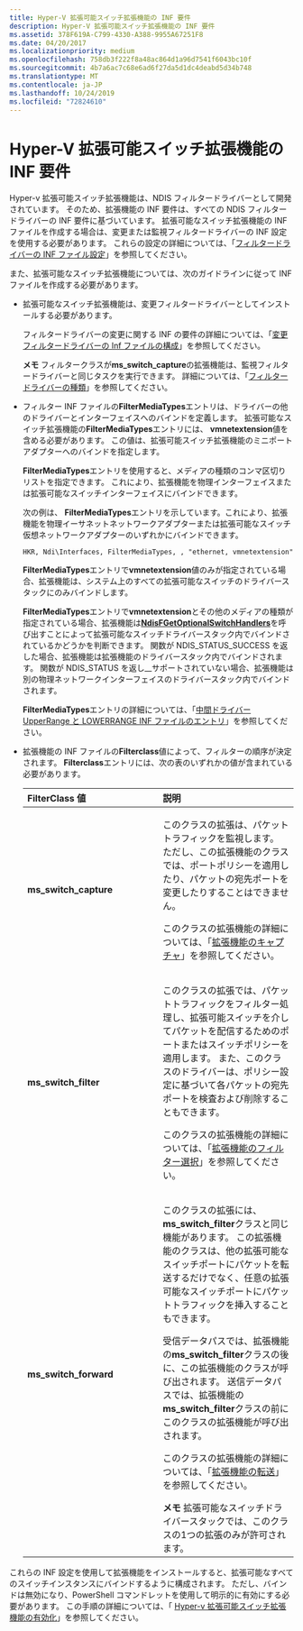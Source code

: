 ```yaml
---
title: Hyper-V 拡張可能スイッチ拡張機能の INF 要件
description: Hyper-V 拡張可能スイッチ拡張機能の INF 要件
ms.assetid: 378F619A-C799-4330-A388-9955A67251F8
ms.date: 04/20/2017
ms.localizationpriority: medium
ms.openlocfilehash: 758db3f222f8a48ac864d1a96d7541f6043bc10f
ms.sourcegitcommit: 4b7a6ac7c68e6ad6f27da5d1dc4deabd5d34b748
ms.translationtype: MT
ms.contentlocale: ja-JP
ms.lasthandoff: 10/24/2019
ms.locfileid: "72824610"
---
```

# <a name="inf-requirements-for-hyper-v-extensible-switch-extensions"></a>Hyper-V 拡張可能スイッチ拡張機能の INF 要件


Hyper-v 拡張可能スイッチ拡張機能は、NDIS フィルタードライバーとして開発されています。 そのため、拡張機能の INF 要件は、すべての NDIS フィルタードライバーの INF 要件に基づいています。 拡張可能なスイッチ拡張機能の INF ファイルを作成する場合は、変更または監視フィルタードライバーの INF 設定を使用する必要があります。 これらの設定の詳細については、「[フィルタードライバーの INF ファイル設定](inf-file-settings-for-filter-drivers.md)」を参照してください。

また、拡張可能なスイッチ拡張機能については、次のガイドラインに従って INF ファイルを作成する必要があります。

- 拡張可能なスイッチ拡張機能は、変更フィルタードライバーとしてインストールする必要があります。

  フィルタードライバーの変更に関する INF の要件の詳細については、「[変更フィルタードライバーの Inf ファイルの構成](configuring-an-inf-file-for-a-modifying-filter-driver.md)」を参照してください。

  **メモ** フィルタークラスが**ms\_switch\_capture**の拡張機能は、監視フィルタードライバーと同じタスクを実行できます。 詳細については、「[フィルタードライバーの種類](types-of-filter-drivers.md)」を参照してください。

     

- フィルター INF ファイルの**FilterMediaTypes**エントリは、ドライバーの他のドライバーとインターフェイスへのバインドを定義します。 拡張可能なスイッチ拡張機能の**FilterMediaTypes**エントリには、 **vmnetextension**値を含める必要があります。 この値は、拡張可能スイッチ拡張機能のミニポートアダプターへのバインドを指定します。

  **FilterMediaTypes**エントリを使用すると、メディアの種類のコンマ区切りリストを指定できます。 これにより、拡張機能を物理インターフェイスまたは拡張可能なスイッチインターフェイスにバインドできます。

  次の例は、 **FilterMediaTypes**エントリを示しています。これにより、拡張機能を物理イーサネットネットワークアダプターまたは拡張可能なスイッチ仮想ネットワークアダプターのいずれかにバインドできます。

  ```INF
  HKR, Ndi\Interfaces, FilterMediaTypes, , "ethernet, vmnetextension"
  ```

  **FilterMediaTypes**エントリで**vmnetextension**値のみが指定されている場合、拡張機能は、システム上のすべての拡張可能なスイッチのドライバースタックにのみバインドします。

  **FilterMediaTypes**エントリで**vmnetextension**とその他のメディアの種類が指定されている場合、拡張機能は[**NdisFGetOptionalSwitchHandlers**](https://docs.microsoft.com/windows-hardware/drivers/ddi/ndis/nf-ndis-ndisfgetoptionalswitchhandlers)を呼び出すことによって拡張可能なスイッチドライバースタック内でバインドされているかどうかを判断できます。 関数が NDIS\_STATUS\_SUCCESS を返した場合、拡張機能は拡張機能のドライバースタック内でバインドされます。 関数が NDIS\_STATUS を返し\_\_サポートされていない場合、拡張機能は別の物理ネットワークインターフェイスのドライバースタック内でバインドされます。

  **FilterMediaTypes**エントリの詳細については、「[中間ドライバー UpperRange と LOWERRANGE INF ファイルのエントリ](intermediate-driver-upperrange-and-lowerrange-inf-file-entries.md)」を参照してください。

- 拡張機能の INF ファイルの**Filterclass**値によって、フィルターの順序が決定されます。 **Filterclass**エントリには、次の表のいずれかの値が含まれている必要があります。

  <table>
  <colgroup>
  <col width="50%" />
  <col width="50%" />
  </colgroup>
  <thead>
  <tr class="header">
  <th align="left">FilterClass 値</th>
  <th align="left">説明</th>
  </tr>
  </thead>
  <tbody>
  <tr class="odd">
  <td align="left"><p><strong>ms_switch_capture</strong></p></td>
  <td align="left"><p>このクラスの拡張は、パケットトラフィックを監視します。 ただし、この拡張機能のクラスでは、ポートポリシーを適用したり、パケットの宛先ポートを変更したりすることはできません。</p>
  <p>このクラスの拡張機能の詳細については、「<a href="capturing-extensions.md" data-raw-source="[Capturing Extensions](capturing-extensions.md)">拡張機能のキャプチャ</a>」を参照してください。</p></td>
  </tr>
  <tr class="even">
  <td align="left"><p><strong>ms_switch_filter</strong></p></td>
  <td align="left"><p>このクラスの拡張では、パケットトラフィックをフィルター処理し、拡張可能スイッチを介してパケットを配信するためのポートまたはスイッチポリシーを適用します。 また、このクラスのドライバーは、ポリシー設定に基づいて各パケットの宛先ポートを検査および削除することもできます。</p>
  <p>このクラスの拡張機能の詳細については、「<a href="filtering-extensions.md" data-raw-source="[Filtering Extensions](filtering-extensions.md)">拡張機能のフィルター選択</a>」を参照してください。</p></td>
  </tr>
  <tr class="odd">
  <td align="left"><p><strong>ms_switch_forward</strong></p></td>
  <td align="left"><p>このクラスの拡張には、 <strong>ms_switch_filter</strong>クラスと同じ機能があります。 この拡張機能のクラスは、他の拡張可能なスイッチポートにパケットを転送するだけでなく、任意の拡張可能なスイッチポートにパケットトラフィックを挿入することもできます。</p>
  <p>受信データパスでは、拡張機能の<strong>ms_switch_filter</strong>クラスの後に、この拡張機能のクラスが呼び出されます。 送信データパスでは、拡張機能の<strong>ms_switch_filter</strong>クラスの前にこのクラスの拡張機能が呼び出されます。</p>
  <p>このクラスの拡張機能の詳細については、「<a href="forwarding-extensions.md" data-raw-source="[Forwarding Extensions](forwarding-extensions.md)">拡張機能の転送</a>」を参照してください。</p>
  <div class="alert">
  <strong>メモ</strong> 拡張可能なスイッチドライバースタックでは、このクラスの1つの拡張のみが許可されます。
  </div>
  <div>
     
  </div></td>
  </tr>
  </tbody>
  </table>

     

これらの INF 設定を使用して拡張機能をインストールすると、拡張可能なすべてのスイッチインスタンスにバインドするように構成されます。 ただし、バインドは無効になり、PowerShell コマンドレットを使用して明示的に有効にする必要があります。 この手順の詳細については、「 [Hyper-v 拡張可能スイッチ拡張機能の有効化](enabling-hyper-v-extensibility-switch-extensions.md)」を参照してください。

 

 






